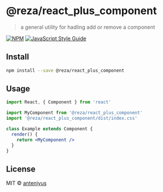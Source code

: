 # @reza/react_plus_component

> a general utility for hadling add or remove a component

[![NPM](https://img.shields.io/npm/v/@reza/react_plus_component.svg)](https://www.npmjs.com/package/@reza/react_plus_component) [![JavaScript Style Guide](https://img.shields.io/badge/code_style-standard-brightgreen.svg)](https://standardjs.com)

## Install

```bash
npm install --save @reza/react_plus_component
```

## Usage

```jsx
import React, { Component } from 'react'

import MyComponent from '@reza/react_plus_component'
import '@reza/react_plus_component/dist/index.css'

class Example extends Component {
  render() {
    return <MyComponent />
  }
}
```

## License

MIT © [anteniyus](https://github.com/anteniyus)
